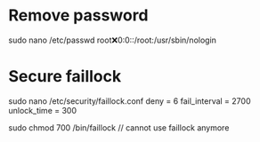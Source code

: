 # Remove password
sudo nano /etc/passwd
root:x:0:0::/root:/usr/sbin/nologin

# Secure faillock
sudo nano /etc/security/faillock.conf
deny = 6
fail_interval = 2700
unlock_time = 300

sudo chmod 700 /bin/faillock
// cannot use faillock anymore
